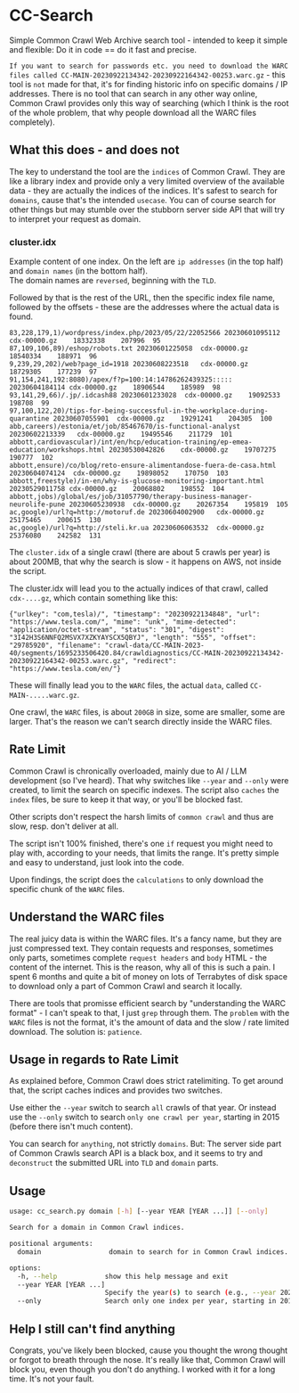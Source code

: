 # CC-Search
Simple Common Crawl Web Archive search tool - intended to keep it simple and flexible: Do it in code == do it fast and precise.

`If you want to search for passwords etc. you need to download the WARC files called CC-MAIN-20230922134342-20230922164342-00253.warc.gz` - this tool is `not` made for that, it's for finding historic info on specific domains / IP addresses. There is no tool that can search in any other way online, Common Crawl provides only this way of searching (which I think is the root of the whole problem, that why people download all the WARC files completely). 

## What this does - and does not
The key to understand the tool are the `indices` of Common Crawl. They are like a library index and provide only a very limited overview of the available data - they are actually the indices of the indices. It's safest to search for `domains`, cause that's the intended `usecase`. You can of course search for other things but may stumble over the stubborn server side API that will try to interpret your request as domain.  

### cluster.idx
Example content of one index. On the left are `ip addresses` (in the top half) and `domain names` (in the bottom half).   
The domain names are `reversed`, beginning with the `TLD`. 

Followed by that is the rest of the URL, then the specific index file name, followed by the offsets - these are the addresses where the actual data is found. 

```
83,228,179,1)/wordpress/index.php/2023/05/22/22052566 20230601095112	cdx-00000.gz	18332338	207996	95
87,109,106,89)/eshop/robots.txt 20230601225058	cdx-00000.gz	18540334	188971	96
9,239,29,202)/web?page_id=1918 20230608223518	cdx-00000.gz	18729305	177239	97
91,154,241,192:8080)/apex/f?p=100:14:14786262439325::::: 20230604184114	cdx-00000.gz	18906544	185989	98
93,141,29,66)/.jp/.idcash88 20230601233028	cdx-00000.gz	19092533	198708	99
97,100,122,20)/tips-for-being-successful-in-the-workplace-during-quarantine 20230607055901	cdx-00000.gz	19291241	204305	100
abb,careers)/estonia/et/job/85467670/is-functional-analyst 20230602213339	cdx-00000.gz	19495546	211729	101
abbott,cardiovascular)/int/en/hcp/education-training/ep-emea-education/workshops.html 20230530042826	cdx-00000.gz	19707275	190777	102
abbott,ensure)/co/blog/reto-ensure-alimentandose-fuera-de-casa.html 20230604074124	cdx-00000.gz	19898052	170750	103
abbott,freestyle)/in-en/why-is-glucose-monitoring-important.html 20230529011758	cdx-00000.gz	20068802	198552	104
abbott,jobs)/global/es/job/31057790/therapy-business-manager-neurolife-pune 20230605230938	cdx-00000.gz	20267354	195819	105
ac,google)/url?q=http://motoruf.de 20230604002900	cdx-00000.gz	25175465	200615	130
ac,google)/url?q=http://steli.kr.ua 20230606063532	cdx-00000.gz	25376080	242582	131
```
The `cluster.idx` of a single crawl (there are about 5 crawls per year) is about 200MB, that why the search is slow - it happens on AWS, not inside the script. 

The cluster.idx will lead you to the actually indices of that crawl, called `cdx-....gz`, which contain something like this:

```
{"urlkey": "com,tesla)/", "timestamp": "20230922134848", "url": "https://www.tesla.com/", "mime": "unk", "mime-detected": "application/octet-stream", "status": "301", "digest": "3I42H3S6NNFQ2MSVX7XZKYAYSCX5QBYJ", "length": "555", "offset": "29785920", "filename": "crawl-data/CC-MAIN-2023-40/segments/1695233506420.84/crawldiagnostics/CC-MAIN-20230922134342-20230922164342-00253.warc.gz", "redirect": "https://www.tesla.com/en/"}
```
These will finally lead you to the `WARC` files, the actual `data`, called `CC-MAIN-.....warc.gz`. 

One crawl, the `WARC` files, is about `200GB` in size, some are smaller, some are larger. That's the reason we can't search directly inside the WARC files. 

## Rate Limit
Common Crawl is chronically overloaded, mainly due to AI / LLM development (so I've heard). That why switches like `--year` and `--only` were created, to limit the search on specific indexes. The script also `caches` the `index` files, be sure to keep it that way, or you'll be blocked fast. 

Other scripts don't respect the harsh limits of `common crawl` and thus are slow, resp. don't deliver at all. 

The script isn't 100% finished, there's one `if` request you might need to play with, according to your needs, that limits the range. It's pretty simple and easy to understand, just look into the code. 

Upon findings, the script does the `calculations` to only download the specific chunk of the `WARC` files. 

## Understand the WARC files
The real juicy data is within the WARC files. It's a fancy name, but they are just compressed text. They contain requests and responses, sometimes only parts, sometimes complete `request headers` and `body` HTML - the content of the internet. This is the reason, why all of this is such a pain. I spent 6 months and quite a bit of money on lots of Terrabytes of disk space to download only a part of Common Crawl and search it locally. 

There are tools that promisse efficient search by "understanding the WARC format" - I can't speak to that, I just `grep` through them. The `problem` with the `WARC` files is not the format, it's the amount of data and the slow / rate limited download. The solution is: `patience`. 

## Usage in regards to Rate Limit
As explained before, Common Crawl does strict ratelimiting. To get around that, the script caches indices and provides two switches. 

Use either the `--year` switch to search `all` crawls of that year. Or instead use the `--only` switch to search `only one crawl per year`, starting in 2015 (before there isn't much content). 

You can search for `anything`, not strictly `domains`. But: The server side part of Common Crawls search API is a black box, and it seems to try and `deconstruct` the submitted URL into `TLD` and `domain` parts. 

## Usage
```bash
usage: cc_search.py domain [-h] [--year YEAR [YEAR ...]] [--only] 

Search for a domain in Common Crawl indices.

positional arguments:
  domain                 domain to search for in Common Crawl indices.

options:
  -h, --help            show this help message and exit
  --year YEAR [YEAR ...]
                        Specify the year(s) to search (e.g., --year 2023 2022).
  --only                Search only one index per year, starting in 2015.
```

## Help I still can't find anything
Congrats, you've likely been blocked, cause you thought the wrong thought or forgot to breath through the nose. It's really like that, Common Crawl will block you, even though you don't do anything. I worked with it for a long time. It's not your fault. 
